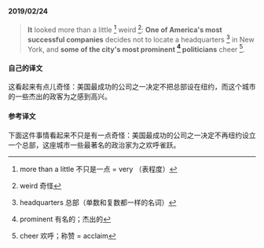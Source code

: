 #### 2019/02/24

> **It** looked more than a little [^1] weird [^2]: **One of America's most successful companies** decides not to locate a headquarters [^3] in New York, and **some of the city's most prominent [^4] politicians** cheer [^5].



#### 自己的译文

这看起来有点儿奇怪：美国最成功的公司之一决定不把总部设在纽约，而这个城市的一些杰出的政客为之感到高兴。



#### 参考译文

下面这件事情看起来不只是有一点奇怪：美国最成功的公司之一决定不再纽约设立一个总部，这座城市一些最著名的政治家为之欢呼雀跃。



[^1]: more than a little 不只是一点 = very （表程度）
[^2]: weird 奇怪
[^3]: headquarters 总部（单数和复数都一样的名词）
[^4]: prominent 有名的；杰出的
[^5]: cheer 欢呼；称赞 = acclaim